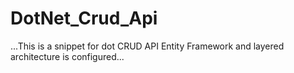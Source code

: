 ﻿# DotNet_Crud_Api
 
 ...This is a snippet for dot CRUD API Entity Framework and layered architecture is configured...
